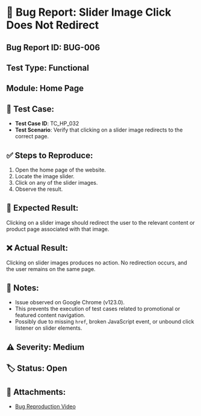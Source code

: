 # 🐞 Bug Report: Slider Image Click Does Not Redirect

## Bug Report ID: BUG-006  
## Test Type: Functional  
## Module: Home Page  

## 🧪 Test Case:
- **Test Case ID**: TC_HP_032  
- **Test Scenario**: Verify that clicking on a slider image redirects to the correct page.

## ✅ Steps to Reproduce:
1. Open the home page of the website.
2. Locate the image slider.
3. Click on any of the slider images.
4. Observe the result.

## 🔄 Expected Result:
Clicking on a slider image should redirect the user to the relevant content or product page associated with that image.

## ❌ Actual Result:
Clicking on slider images produces no action. No redirection occurs, and the user remains on the same page.

## 📝 Notes:
- Issue observed on Google Chrome (v123.0).
- This prevents the execution of test cases related to promotional or featured content navigation.
- Possibly due to missing `href`, broken JavaScript event, or unbound click listener on slider elements.

## ⚠️ Severity: Medium  
## 🏷️ Status: Open  

## 📎 Attachments:
- [Bug Reproduction Video](https://drive.google.com/file/d/15irmH31UmFcZzHuAp9bYDttahN7Xc9uT/view?usp=drive_link)
